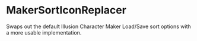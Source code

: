 # MakerSortIconReplacer

Swaps out the default Illusion Character Maker Load/Save sort options with a more usable implementation.
